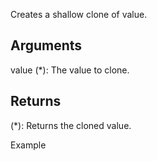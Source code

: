 Creates a shallow clone of value.

## Arguments

value (*): The value to clone.


## Returns

(*): Returns the cloned value.

Example